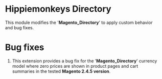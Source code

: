 # Hippiemonkeys Directory
This module modifies the '**Magento_Directory**' to apply custom behavior and bug fixes.

# Bug fixes
1. This extension provides a bug fix for the '**Magento_Directory**' currency model where zero prices are shown in product pages and cart summaries in the tested **Magento 2.4.5 version**.